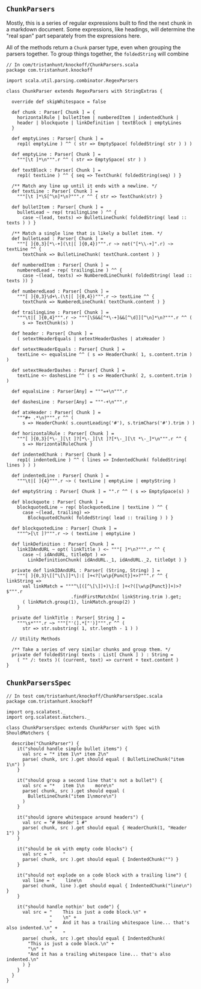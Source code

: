 ## `ChunkParsers` ##

Mostly, this is a series of regular expressions built to find the next chunk in a
markdown document. Some expressions, like headings, will determine the "real span"
part separately from the expressions here.

All of the methods return a `Chunk` parser type, even when grouping the parsers
together. To group things together, the `foldedString` will combine

    // In com/tristanhunt/knockoff/ChunkParsers.scala
    package com.tristanhunt.knockoff
    
    import scala.util.parsing.combinator.RegexParsers

    class ChunkParser extends RegexParsers with StringExtras {
        
      override def skipWhitespace = false
      
      def chunk : Parser[ Chunk ] = {
        horizontalRule | bulletItem | numberedItem | indentedChunk |
        header | blockquote | linkDefinition | textBlock | emptyLines
      }
      
      def emptyLines : Parser[ Chunk ] =
        rep1( emptyLine ) ^^ ( str => EmptySpace( foldedString( str ) ) )
      
      def emptyLine : Parser[ Chunk ] =
        """[\t ]*\n""".r ^^ ( str => EmptySpace( str ) )

      def textBlock : Parser[ Chunk ] =
        rep1( textLine ) ^^ { seq => TextChunk( foldedString(seq) ) }
      
      /** Match any line up until it ends with a newline. */
      def textLine : Parser[ Chunk ] =
        """[\t ]*\S[^\n]*\n?""".r ^^ { str => TextChunk(str) }
      
      def bulletItem : Parser[ Chunk ] =
        bulletLead ~ rep( trailingLine ) ^^ {
          case ~(lead, texts) => BulletLineChunk( foldedString( lead :: texts ) ) }
      
      /** Match a single line that is likely a bullet item. */
      def bulletLead : Parser[ Chunk ] =
        """[ ]{0,3}[*\-+](\t|[ ]{0,4})""".r ~> not("[*\\-+]".r) ~> textLine ^^ {
          textChunk => BulletLineChunk( textChunk.content ) }
      
      def numberedItem : Parser[ Chunk ] =
        numberedLead ~ rep( trailingLine ) ^^ {
          case ~(lead, texts) => NumberedLineChunk( foldedString( lead :: texts )) }
      
      def numberedLead : Parser[ Chunk ] =
        """[ ]{0,3}\d+\.(\t|[ ]{0,4})""".r ~> textLine ^^ {
          textChunk => NumberedLineChunk( textChunk.content ) }
      
      def trailingLine : Parser[ Chunk ] =
        """\t|[ ]{0,4}""".r ~> """[\S&&[^*\-+]&&[^\d]][^\n]*\n?""".r ^^ (
          s => TextChunk(s) )
      
      def header : Parser[ Chunk ] =
        ( setextHeaderEquals | setextHeaderDashes | atxHeader )

      def setextHeaderEquals : Parser[ Chunk ] =
        textLine <~ equalsLine ^^ ( s => HeaderChunk( 1, s.content.trim ) )

      def setextHeaderDashes : Parser[ Chunk ] =
        textLine <~ dashesLine ^^ ( s => HeaderChunk( 2, s.content.trim ) )

      def equalsLine : Parser[Any] = """=+\n""".r

      def dashesLine : Parser[Any] = """-+\n""".r

      def atxHeader : Parser[ Chunk ] =
        """#+ .*\n?""".r ^^ (
          s => HeaderChunk( s.countLeading('#'), s.trimChars('#').trim ) )
      
      def horizontalRule : Parser[ Chunk ] =
        """[ ]{0,3}[*\-_][\t ]?[*\-_][\t ]?[*\-_][\t *\-_]*\n""".r ^^ {
          s => HorizontalRuleChunk }
      
      def indentedChunk : Parser[ Chunk ] =
        rep1( indentedLine ) ^^ ( lines => IndentedChunk( foldedString( lines ) ) )
      
      def indentedLine : Parser[ Chunk ] =
        """\t|[ ]{4}""".r ~> ( textLine | emptyLine | emptyString )

      def emptyString : Parser[ Chunk ] = "".r ^^ ( s => EmptySpace(s) )
      
      def blockquote : Parser[ Chunk ] =
        blockquotedLine ~ rep( blockquotedLine | textLine ) ^^ {
          case ~(lead, trailing) =>
            BlockquotedChunk( foldedString( lead :: trailing ) ) }
      
      def blockquotedLine : Parser[ Chunk ] =
        """^>[\t ]?""".r ~> ( textLine | emptyLine )
    
      def linkDefinition : Parser[ Chunk ] =
        linkIDAndURL ~ opt( linkTitle ) <~ """[ ]*\n?""".r ^^ {
          case ~( idAndURL, titleOpt ) =>
            LinkDefinitionChunk( idAndURL._1, idAndURL._2, titleOpt ) }

      private def linkIDAndURL : Parser[ (String, String) ] =
        """[ ]{0,3}\[[^\[\]]*\]:[ ]+<?[\w\p{Punct}]+>?""".r ^^ { linkString =>
          val linkMatch = """^\[([^\[\]]+)\]:[ ]+<?([\w\p{Punct}]+)>?$""".r
                            .findFirstMatchIn( linkString.trim ).get;
          ( linkMatch.group(1), linkMatch.group(2) )
        }

      private def linkTitle : Parser[ String ] =
        """\s*""".r ~> """["'(].*["')]""".r ^^ (
          str => str.substring( 1, str.length - 1 ) )
      
      // Utility Methods
      
      /** Take a series of very similar chunks and group them. */
      private def foldedString( texts : List[ Chunk ] ) : String =
        ( "" /: texts )( (current, text) => current + text.content )
    }


## `ChunkParsersSpec` ##

    // In test com/tristanhunt/knockoff/ChunkParsersSpec.scala
    package com.tristanhunt.knockoff
    
    import org.scalatest._
    import org.scalatest.matchers._

    class ChunkParsersSpec extends ChunkParser with Spec with ShouldMatchers {

      describe("ChunkParser") {
        it("should handle simple bullet items") {
          val src = "* item 1\n* item 2\n"
          parse( chunk, src ).get should equal ( BulletLineChunk("item 1\n") )
        }
        
        it("should group a second line that's not a bullet") {
          val src = "*   item 1\n    more\n"
          parse( chunk, src ).get should equal (
            BulletLineChunk("item 1\nmore\n")
          )
        }
        
        it("should ignore whitespace around headers") {
          val src = "# Header 1 #"
          parse( chunk, src ).get should equal { HeaderChunk(1, "Header 1") }
        }
        
        it("should be ok with empty code blocks") {
          val src = "    "
          parse( chunk, src ).get should equal { IndentedChunk("") }
        }
        
        it("should not explode on a code block with a trailing line") {
          val line = "    line\n    "
          parse( chunk, line ).get should equal { IndentedChunk("line\n") }
        }
        
        it("should handle nothin' but code") {
          val src = "    This is just a code block.\n" +
                    "    \n" +
                    "    And it has a trailing whitespace line... that's also indented.\n" +
                    "    "
          parse( chunk, src ).get should equal { IndentedChunk(
            "This is just a code block.\n" +
            "\n" +
            "And it has a trailing whitespace line... that's also indented.\n"
          ) }
        }
      }
    }